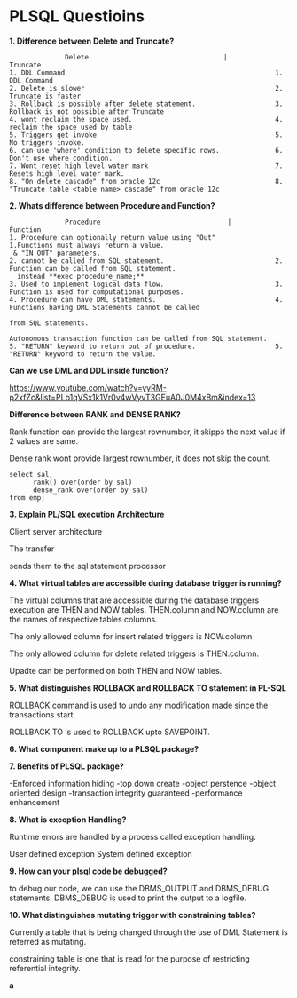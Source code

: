 # PLSQL Questioins

**1. Difference between Delete and Truncate?**

                  Delete                                  |                      Truncate
    1. DDL Command                                                     1. DDL Command
    2. Delete is slower                                                2. Truncate is faster
    3. Rollback is possible after delete statement.                    3. Rollback is not possible after Truncate
    4. wont reclaim the space used.                                    4. reclaim the space used by table
    5. Triggers get invoke                                             5. No triggers invoke.
    6. can use 'where' condition to delete specific rows.              6. Don't use where condition.
    7. Wont reset high level water mark                                7. Resets high level water mark.
    8. "On delete cascade" from oracle 12c                             8. "Truncate table <table name> cascade" from oracle 12c

**2. Whats difference between Procedure and Function?**

                  Procedure                                |                      Function
    1. Procedure can optionally return value using "Out"               1.Functions must always return a value.
     & "IN OUT" parameters.
    2. cannot be called from SQL statement.                            2. Function can be called from SQL statement.
      instead **exec procedure_name;**
    3. Used to implement logical data flow.                            3. Function is used for computational purposes.
    4. Procedure can have DML statements.                              4. Functions having DML Statements cannot be called
                                                                          from SQL statements.
                                                                          Autonomous transaction function can be called from SQL statement.
    5. "RETURN" keyword to return out of procedure.                    5. "RETURN" keyword to return the value.

**Can we use DML and DDL inside function?**

https://www.youtube.com/watch?v=yyRM-p2xfZc&list=PLb1qVSx1k1Vr0v4wVyvT3GEuA0J0M4xBm&index=13

**Difference between RANK and DENSE RANK?**

Rank function can provide the largest rownumber, it skipps the next value if 2 values are same.

Dense rank wont provide largest rownumber, it does not skip the count.

    select sal,
          rank() over(order by sal)
          dense_rank over(order by sal)
    from emp;

**3. Explain PL/SQL execution Architecture**

  Client server architecture

  The transfer
  
  sends them to the sql statement processor

**4. What virtual tables are accessible during database trigger is running?**

  The virtual columns that are accessible during the database triggers execution are THEN and NOW tables. THEN.column and NOW.column are the names of respective tables columns.

  The only allowed column for insert related triggers is NOW.column

  The only allowed column for delete related triggers is THEN.column.

  Upadte can be performed on both THEN and NOW tables.

**5. What distinguishes ROLLBACK and ROLLBACK TO statement in PL-SQL**

  ROLLBACK command is used to undo any modification made since the transactions start

  ROLLBACK TO is used to ROLLBACK upto SAVEPOINT.

**6. What component make up to a PLSQL package?**

**7. Benefits of PLSQL package?**

   -Enforced information hiding
   -top down create
   -object perstence
   -object oriented design
   -transaction integrity guaranteed
   -performance enhancement

**8. What is exception Handling?**

  Runtime errors are handled by a process called exception handling.

  User defined exception
  System defined exception

**9. How can your plsql code be debugged?**

  to debug our code, we can use the DBMS_OUTPUT and DBMS_DEBUG statements.
  DBMS_DEBUG is used to print the output to a logfile.

**10. What distinguishes mutating trigger with constraining tables?**

  Currently a table that is being changed through the use of DML Statement is referred as mutating.

  constraining table is one that is read for the purpose of restricting referential integrity.

**a**

  
